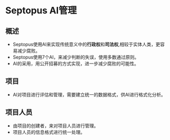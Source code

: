 # Septopus AI管理

## 概述

* Septopus使用AI来实现传统意义中的**行政权**和**司法权**,相较于实体人类，更容易减少腐败。
* Septopus使用7个AI，来减少判断的失误，使用多数通过原则。
* AI的采用，用公开招募的方式实现，进一步减少腐败的可能性。

## 项目

* AI对项目进行评估和管理，需要建立统一的数据格式，供AI进行格式化分析。

## 项目人员

* 由项目的创建者，来对项目人员进行管理。
* 项目人员的信息格式进行统一处理。